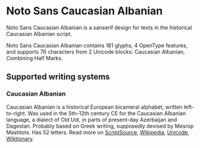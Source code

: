 
# Noto Sans Caucasian Albanian

Noto Sans Caucasian Albanian is a sanserif design for texts in the historical Caucasian Albanian script. 

Noto Sans Caucasian Albanian contains 181 glyphs, 4 OpenType features, and supports 76 characters from 2 Unicode blocks: Caucasian Albanian, Combining Half Marks.


## Supported writing systems


### Caucasian Albanian

Caucasian Albanian is a historical European bicameral alphabet, written left-to-right. Was used in the 5th–12th century CE for the Caucasian Albanian language, a dialect of Old Udi, in parts of present-day Azerbaijan and Dagestan. Probably based on Greek writing, supposedly devised by Mesrop Mashtots. Has 52 letters. Read more on [ScriptSource](https://scriptsource.org/scr/Aghb), [Wikipedia](https://en.wikipedia.org/wiki/ISO_15924:Aghb), [Unicode](https://www.unicode.org/versions/Unicode13.0.0/ch08.pdf#G32223), [Wiktionary](https://en.wiktionary.org/wiki/Category:Caucasian_Albanian_script).

